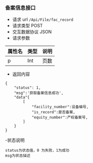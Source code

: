 ### 备案信息接口
- 请求 url `/Api/File/fac_record`
- 请求类型 POST
- 交互数据协议 JSON
- 请求参数

属性名|类型|说明
---- | --------- | ---------------------------------
p|Int|页数


- 返回内容

```
{
    "status": 1,
    "msg":'获取备案信息成功',
    "data"{
        [
            "facility_number":设备编号,
            "is_record":是否备案,
            "equity_number":产权备案号,
        ]
    }
}
```

-状态说明
```
status为状态值，0 为失败，1为成功
msg为状态描述
```